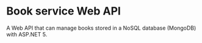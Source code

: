 # Book service Web API

A Web API that can manage books stored in a NoSQL database (MongoDB) with ASP.NET 5.
